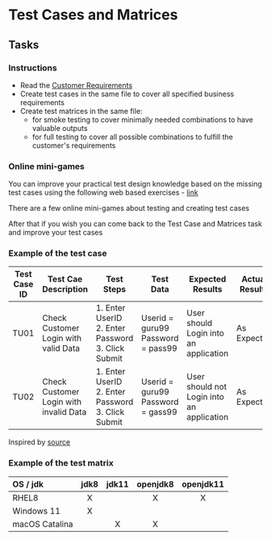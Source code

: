 # Test Cases and Matrices
## Tasks
### Instructions
- Read the [Customer Requirements](requirements.md)
- Create test cases in the same file to cover all specified business requirements
- Create test matrices in the same file:
  - for smoke testing to cover minimally needed combinations to have valuable outputs
  - for full testing to cover all possible combinations to fulfill the customer's requirements

### Online mini-games
You can improve your practical test design knowledge based on the missing test cases using the following web based exercises - [link](https://test-design.org/practical-exercises/)

There are a few online mini-games about testing and creating test cases

After that if you wish you can come back to the Test Case and Matrices task and improve your test cases

### Example of the test case
| Test Case ID | Test Cae Description                   | Test Steps                                                  | Test Data                              | Expected Results                          | Actual Results | Pass/Fail |
|--------------|----------------------------------------|-------------------------------------------------------------|----------------------------------------|-------------------------------------------|----------------|:----------|
| TU01         | Check Customer Login with valid Data   | 1. Enter UserID<br/> 2. Enter Password<br/> 3. Click Submit | Userid = guru99<br/> Password = pass99 | User should Login into an application     | As Expected    | Pass      |
| TU02         | Check Customer Login with invalid Data | 1. Enter UserID<br/> 2. Enter Password<br/> 3. Click Submit | Userid = guru99<br/> Password = gass99 | User should not Login into an application | As Expected    | Pass      |
Inspired by [source](https://www.guru99.com/test-case.html)

### Example of the test matrix
| OS / jdk        | jdk8 |  jdk11  |  openjdk8  |  openjdk11  |
|:----------------|:----:|:-------:|:----------:|:-----------:|
| RHEL8           |  X   |         |     X      |      X      |
| Windows 11      |  X   |         |            |             |
| macOS Catalina  |      |    X    |     X      |             |
